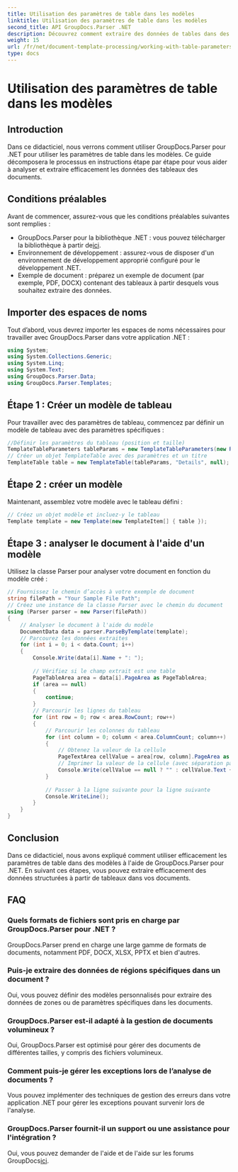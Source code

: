 ```yaml
---
title: Utilisation des paramètres de table dans les modèles
linktitle: Utilisation des paramètres de table dans les modèles
second_title: API GroupDocs.Parser .NET
description: Découvrez comment extraire des données de tables dans des documents à l'aide de GroupDocs.Parser pour .NET. Guide étape par étape pour l’utilisation des paramètres de table.
weight: 15
url: /fr/net/document-template-processing/working-with-table-parameters-in-templates/
type: docs
---
```

# Utilisation des paramètres de table dans les modèles

## Introduction
Dans ce didacticiel, nous verrons comment utiliser GroupDocs.Parser pour .NET pour utiliser les paramètres de table dans les modèles. Ce guide décomposera le processus en instructions étape par étape pour vous aider à analyser et extraire efficacement les données des tableaux des documents.
## Conditions préalables
Avant de commencer, assurez-vous que les conditions préalables suivantes sont remplies :
-  GroupDocs.Parser pour la bibliothèque .NET : vous pouvez télécharger la bibliothèque à partir de[ici](https://releases.groupdocs.com/parser/net/).
- Environnement de développement : assurez-vous de disposer d'un environnement de développement approprié configuré pour le développement .NET.
- Exemple de document : préparez un exemple de document (par exemple, PDF, DOCX) contenant des tableaux à partir desquels vous souhaitez extraire des données.

## Importer des espaces de noms
Tout d’abord, vous devrez importer les espaces de noms nécessaires pour travailler avec GroupDocs.Parser dans votre application .NET :
```csharp
using System;
using System.Collections.Generic;
using System.Linq;
using System.Text;
using GroupDocs.Parser.Data;
using GroupDocs.Parser.Templates;
```
## Étape 1 : Créer un modèle de tableau
Pour travailler avec des paramètres de tableau, commencez par définir un modèle de tableau avec des paramètres spécifiques :
```csharp
//Définir les paramètres du tableau (position et taille)
TemplateTableParameters tableParams = new TemplateTableParameters(new Rectangle(new Point(35, 320), new Size(530, 55)), null);
// Créer un objet TemplateTable avec des paramètres et un titre
TemplateTable table = new TemplateTable(tableParams, "Details", null);
```
## Étape 2 : créer un modèle
Maintenant, assemblez votre modèle avec le tableau défini :
```csharp
// Créez un objet modèle et incluez-y le tableau
Template template = new Template(new TemplateItem[] { table });
```
## Étape 3 : analyser le document à l'aide d'un modèle
Utilisez la classe Parser pour analyser votre document en fonction du modèle créé :
```csharp
// Fournissez le chemin d’accès à votre exemple de document
string filePath = "Your Sample File Path";
// Créez une instance de la classe Parser avec le chemin du document
using (Parser parser = new Parser(filePath))
{
    // Analyser le document à l'aide du modèle
    DocumentData data = parser.ParseByTemplate(template);
    // Parcourez les données extraites
    for (int i = 0; i < data.Count; i++)
    {
        Console.Write(data[i].Name + ": ");
        
        // Vérifiez si le champ extrait est une table
        PageTableArea area = data[i].PageArea as PageTableArea;
        if (area == null)
        {
            continue;
        }
        // Parcourir les lignes du tableau
        for (int row = 0; row < area.RowCount; row++)
        {
            // Parcourir les colonnes du tableau
            for (int column = 0; column < area.ColumnCount; column++)
            {
                // Obtenez la valeur de la cellule
                PageTextArea cellValue = area[row, column].PageArea as PageTextArea;
                // Imprimer la valeur de la cellule (avec séparation par tabulation)
                Console.Write(cellValue == null ? "" : cellValue.Text + "\t");
            }
            
            // Passer à la ligne suivante pour la ligne suivante
            Console.WriteLine();
        }
    }
}
```

## Conclusion
Dans ce didacticiel, nous avons expliqué comment utiliser efficacement les paramètres de table dans des modèles à l'aide de GroupDocs.Parser pour .NET. En suivant ces étapes, vous pouvez extraire efficacement des données structurées à partir de tableaux dans vos documents.

## FAQ
### Quels formats de fichiers sont pris en charge par GroupDocs.Parser pour .NET ?
GroupDocs.Parser prend en charge une large gamme de formats de documents, notamment PDF, DOCX, XLSX, PPTX et bien d'autres.
### Puis-je extraire des données de régions spécifiques dans un document ?
Oui, vous pouvez définir des modèles personnalisés pour extraire des données de zones ou de paramètres spécifiques dans les documents.
### GroupDocs.Parser est-il adapté à la gestion de documents volumineux ?
Oui, GroupDocs.Parser est optimisé pour gérer des documents de différentes tailles, y compris des fichiers volumineux.
### Comment puis-je gérer les exceptions lors de l’analyse de documents ?
Vous pouvez implémenter des techniques de gestion des erreurs dans votre application .NET pour gérer les exceptions pouvant survenir lors de l'analyse.
### GroupDocs.Parser fournit-il un support ou une assistance pour l'intégration ?
 Oui, vous pouvez demander de l'aide et de l'aide sur les forums GroupDocs[ici](https://forum.groupdocs.com/c/parser/17).